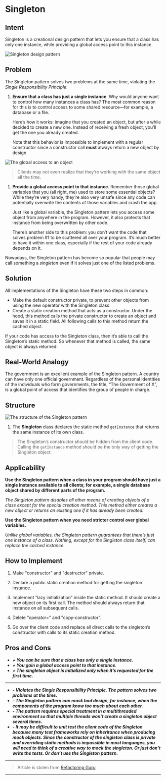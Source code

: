 # Singleton
## Intent

Singleton is a creational design pattern that lets you ensure that a class has only one instance, while providing a global access point to this instance.

![Singleton design pattern](https://refactoring.guru/images/patterns/content/singleton/singleton.png)

## Problem

The Singleton pattern solves two problems at the same time, violating the _Single Responsibility Principle_:

1.  **Ensure that a class has just a single instance**. Why would anyone want to control how many instances a class has? The most common reason for this is to control access to some shared resource—for example, a database or a file.

    Here’s how it works: imagine that you created an object, but after a while decided to create a new one. Instead of receiving a fresh object, you’ll get the one you already created.

    Note that this behavior is impossible to implement with a regular constructor since a constructor call **must** always return a new object by design.

![The global access to an object](https://refactoring.guru/images/patterns/content/singleton/singleton-comic-1-en.png)

>Clients may not even realize that they’re working with the same object all the time.


1.  **Provide a global access point to that instance**. Remember those global variables that you (all right, me) used to store some essential objects? While they’re very handy, they’re also very unsafe since any code can potentially overwrite the contents of those variables and crash the app.

    Just like a global variable, the Singleton pattern lets you access some object from anywhere in the program. However, it also protects that instance from being overwritten by other code.

    There’s another side to this problem: you don’t want the code that solves problem #1 to be scattered all over your program. It’s much better to have it within one class, especially if the rest of your code already depends on it.

Nowadays, the Singleton pattern has become so popular that people may call something a _singleton_ even if it solves just one of the listed problems.


## Solution

All implementations of the Singleton have these two steps in common:

* Make the default constructor private, to prevent other objects from using the  new operator with the Singleton class.
* Create a static creation method that acts as a constructor. Under the hood, this method calls the private constructor to create an  object and saves it in a static field. All following calls to this method return the cached object.

If your code has access to the Singleton class, then it’s able to call the Singleton’s static method. So whenever that method is called, the same object is always returned.

## Real-World Analogy

The government is an excellent example of the Singleton pattern. A country can have only one official government. Regardless of the personal identities of the individuals who form governments, the title, “The Government of X”, is a global point of access that identifies the group of people in charge.

## Structure

![The structure of the Singleton pattern](https://refactoring.guru/images/patterns/diagrams/singleton/structure.png)

1.  The **Singleton** class declares the static method `getInstance` that returns the same instance of its own class.

> The Singleton’s constructor should be hidden from the client code. Calling the `getInstance` method should be the only way of getting the Singleton object.


## Applicability

**Use the Singleton pattern when a class in your program should have just a single instance available to all clients; for example, a single database object shared by different parts of the program.**

*The Singleton pattern disables all other means of creating objects of a class except for the special creation method. This method either creates a new object or returns an existing one if it has already been created.*

**Use the Singleton pattern when you need stricter control over global variables.**

*Unlike global variables, the Singleton pattern guarantees that there’s just one instance of a class. Nothing, except for the Singleton class itself, can replace the cached instance.*

## How to Implement

1. Make "constructor" and "destructor" private.

2. Declare a public static creation method for getting the singleton instance.

3. Implement “lazy initialization” inside the static method. It should create a new object on its first call. The method should always return that instance on all subsequent calls.

4. Delete "operator=" and "copy-constructor".

5. Go over the client code and replace all direct calls to the singleton’s constructor with calls to its static creation method.

## Pros and Cons

* ***+ You can be sure that a class has only a single instance.***
* ***+ You gain a global access point to that instance.***
* ***+ The singleton object is initialized only when it’s requested for the first time.***

---

* ***- Violates the Single Responsibility Principle. The pattern solves two problems at the time.***
* ***- The Singleton pattern can mask bad design, for instance, when the components of the program know too much about each other.***
* ***- The pattern requires special treatment in a multithreaded environment so that multiple threads won’t create a singleton object several times.***
* ***- It may be difficult to unit test the client code of the Singleton because many test frameworks rely on inheritance when producing mock objects. Since the constructor of the singleton class is private and overriding static methods is impossible in most languages, you will need to think of a creative way to mock the singleton. Or just don’t write the tests. Or don’t use the Singleton pattern.***
---
>Article is stolen from [Refactoring Guru](https://refactoring.guru)
---
